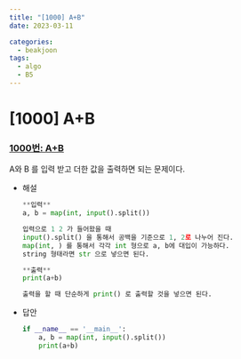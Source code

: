 ```yaml
---
title: "[1000] A+B"
date: 2023-03-11

categories:
  - beakjoon
tags:
  - algo
  - B5
---
```


# [1000] A+B
### [1000번: A+B](https://www.acmicpc.net/problem/1000)
A와 B 를 입력 받고 더한 값을 출력하면 되는 문제이다.
- 해설
    
    ```python
    **입력**
    a, b = map(int, input().split())
    
    입력으로 1 2 가 들어왔을 때
    input().split() 을 통해서 공백을 기준으로 1, 2로 나누어 진다.
    map(int, ) 를 통해서 각각 int 형으로 a, b에 대입이 가능하다.
    string 형태라면 str 으로 넣으면 된다.
    
    **출력**
    print(a+b)
    
    출력을 할 때 단순하게 print() 로 출력할 것을 넣으면 된다.
    ```
- 답안
    
    ```python
    if __name__ == '__main__':
        a, b = map(int, input().split())
        print(a+b)
    ```
